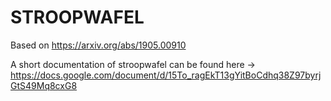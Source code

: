 # STROOPWAFEL
Based on https://arxiv.org/abs/1905.00910

A short documentation of stroopwafel can be found here -> https://docs.google.com/document/d/15To_ragEkT13gYitBoCdhq38Z97byrjGtS49Mq8cxG8
